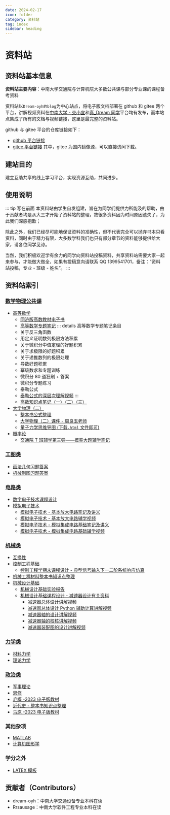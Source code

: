 ```yaml
---
date: 2024-02-17
icon: folder
category: 资料站
tag: index
sidebar: heading
---
```


# 资料站

## <HopeIcon icon="info"/> 资料站基本信息

**资料站主要内容**：中南大学交通院与计算机院大多数公共课与部分专业课的课程备考资料

资料站以`Dream-oyh的blog`为中心站点，将电子版文档部署在 <HopeIcon icon="github"/> github 和 <HopeIcon icon="gitee"/>gitee 两个平台，讲解视频资料在[中南大学 - 交小宣](https://space.bilibili.com/1555991769)和[真\_Dream 同学](https://space.bilibili.com/1901628168)平台均有发布，而本站点集成了所有的文档与视频链接，这里是最完整的资料站。

<HopeIcon icon="github"/> github 与 <HopeIcon icon="gitee"/>gitee 平台的仓库链接如下：

- <HopeIcon icon="github"/> [github 平台链接](https://github.com/dream-oyh/csu_stte_files)
- <HopeIcon icon="gitee"/> [gitee 平台链接](https://gitee.com/o19859860010/csu_stte_files)
  其中，<HopeIcon icon="gitee"/>gitee 为国内镜像源，可以直接访问下载。

## <HopeIcon icon="34wujiaoxingpingfenshixin"/> 建站目的

建立互助共享的线上学习平台，实现资源互助，共同进步。

## 使用说明

::: tip 写在前面
本资料站由学生自发组建，旨在为同学们提供力所能及的帮助，由于贡献者均是从大三才开始了资料站的整理，故很多资料因为时间原因遗失了，为此我们深感抱歉；

除此之外，我们已经尽可能地保证资料的准确性，但不代表完全可以抛弃书本只看资料，同时由于精力有限，大多数学科我们也只有部分章节的资料能够提供给大家，请各位同学见谅。

当然，我们积极欢迎学有余力的同学向资料站投稿资料，共享资料站需要大家一起来参与，才能做大做全，如果有投稿意向请联系 QQ 1399541701，备注：“资料站投稿，专业 - 班级 - 姓名”。
:::

## 资料站索引

### [数学物理公共课](https://gitee.com/o19859860010/csu_stte_files/tree/main/数学物理公共课)

- [高等数学](https://gitee.com/o19859860010/csu_stte_files/tree/main/数学物理公共课/高数笔记)
  - [同济版高数教材电子书](https://gitee.com/o19859860010/csu_stte_files/tree/main/数学物理公共课/高数笔记/同济版高数教材)
  - [高等数学专题笔记](https://gitee.com/o19859860010/csu_stte_files/tree/main/数学物理公共课/高数笔记/高等数学专题笔记)
    ::: details 高等数学专题笔记条目
  - 关于反三角函数
  - 用定义证明数列极限方法积累
  - 关于微积分中值定理的好题积累
  - 关于求极限的好题积累
  - 关于递推数列的极限处理
  - 导数好题积累
  - 幂级数求和专题训练
  - 微积分 80 道狂刷 + 答案
  - 微积分专题练习
  - 泰勒公式
  - [泰勒公式的深层次理解视频](https://www.bilibili.com/video/BV1T44y1e7JQ)
    :::
  - [高数知识点笔记（一）（二）（三）](https://gitee.com/o19859860010/csu_stte_files/tree/main/数学物理公共课/高数笔记)
- [大学物理（二）](https://gitee.com/o19859860010/csu_stte_files/tree/main/数学物理公共课/大学物理（二）)
  - [整本书公式整理](https://gitee.com/o19859860010/csu_stte_files/tree/main/数学物理公共课/大学物理（二）/整本书公式整理)
  - [大学物理（二）课件 - 周良玉老师](https://gitee.com/o19859860010/csu_stte_files/tree/main/数学物理公共课/大学物理（二）/课件)
  - [量子力学思维导图 (下载`.html` 文件即可)](https://gitee.com/o19859860010/csu_stte_files/tree/main/数学物理公共课/大学物理（二）)
- [概率论](https://gitee.com/o19859860010/csu_stte_files/tree/main/数学物理公共课/概率论)
  - [交通院 T 班辅学第三弹——概率大题辅学笔记](https://gitee.com/o19859860010/csu_stte_files/blob/main/数学物理公共课/概率论/T班辅学第三弹——概率论辅学笔记.pdf)

### [工图类](https://gitee.com/o19859860010/csu_stte_files/tree/main/工图类)

- [画法几何习题答案](https://gitee.com/o19859860010/csu_stte_files/tree/main/工图类/画法几何作业解析)
- [机械制图习题答案](https://gitee.com/o19859860010/csu_stte_files/tree/main/工图类/机械制图习题答案)

### [电路类](https://gitee.com/o19859860010/csu_stte_files/tree/main/电路类)

- [数字电子技术课程设计](https://gitee.com/o19859860010/csu_stte_files/tree/main/电路类/数字电子技术课程设计)
- [模拟电子技术](https://gitee.com/o19859860010/csu_stte_files/tree/main/电路类/模拟电子技术)
  - [模拟电子技术 - 基本放大电路笔记及讲义](https://gitee.com/o19859860010/csu_stte_files/tree/main/电路类/模拟电子技术/基本放大电路)
  - [模拟电子技术 - 基本放大电路辅学视频](https://www.bilibili.com/video/BV1Pc411A7sD)
  - [模拟电子技术 - 模拟集成电路基础笔记及讲义](https://gitee.com/o19859860010/csu_stte_files/tree/main/电路类/模拟电子技术/模拟集成电路基础)
  - [模拟电子技术 - 模拟集成电路基础辅学视频](https://www.bilibili.com/video/BV1Rh4y1s7V9)

### [机械类](https://gitee.com/o19859860010/csu_stte_files/tree/main/机械类)

- [互换性](https://gitee.com/o19859860010/csu_stte_files/tree/main/机械类/互换性)
- [控制工程基础](https://gitee.com/o19859860010/csu_stte_files/tree/main/机械类/控制工程基础)
  - [控制工程学期末课程设计 - 典型信号输入下一二阶系统响应仿真](https://github.com/dream-oyh/Control_Engneering_Twice_Work_Python)
- [机械工程材料整本书知识点整理](https://gitee.com/o19859860010/csu_stte_files/tree/main/机械类/机械工程材料)
- [机械设计基础](https://gitee.com/o19859860010/csu_stte_files/tree/main/机械类/机械设计基础)
  - [机械设计基础实验报告](https://gitee.com/o19859860010/csu_stte_files/tree/main/机械类/机械设计基础/实验)
  - [机械设计基础课程设计 - 减速器设计有关资料](https://gitee.com/o19859860010/csu_stte_files/tree/main/机械类/机械设计基础/课程设计)
    - [减速器总体设计讲解视频](https://www.bilibili.com/video/BV1ye411v7hQ)
    - [减速器总体设计 Python 辅助计算讲解视频](https://www.bilibili.com/video/BV1dg4y1S7v5)
    - [减速器轴的设计讲解视频](https://www.bilibili.com/video/BV1264y1P7tb)
    - [减速器轴的校核讲解视频](https://www.bilibili.com/video/BV1Ng4y1U7xz)
    - [减速器装配图的设计讲解视频](https://www.bilibili.com/video/BV1rU421d7AT)

### [力学类](https://gitee.com/o19859860010/csu_stte_files/tree/main/力学类)

- [材料力学](https://gitee.com/o19859860010/csu_stte_files/tree/main/力学类/材料力学)
- [理论力学](https://gitee.com/o19859860010/csu_stte_files/tree/main/力学类/理论力学)

### [政治类](https://gitee.com/o19859860010/csu_stte_files/tree/main/政治类/)

- [军事理论](https://gitee.com/o19859860010/csu_stte_files/tree/main/政治类/军事理论)
- [思修](https://gitee.com/o19859860010/csu_stte_files/tree/main/政治类/思修)
- [毛概 -2023 电子版教材](https://gitee.com/o19859860010/csu_stte_files/tree/main/政治类/毛概)
- [近代史 - 整本书知识点整理](https://gitee.com/o19859860010/csu_stte_files/tree/main/政治类/近代史)
- [马原 -2023 电子版教材](https://gitee.com/o19859860010/csu_stte_files/tree/main/政治类/马原)

### 其他杂项

- [MATLAB](https://gitee.com/o19859860010/csu_stte_files/tree/main/MATLAB)
- [计算机图形学](https://gitee.com/o19859860010/csu_stte_files/blob/main/计算机图形学--笔记.pdf)

### 学分之外

- [LATEX 模板](https://gitee.com/o19859860010/csu_stte_files/tree/main/学分之外/LATEX模板)

## 贡献者（Contributors）

- dream-oyh：中南大学交通设备专业本科在读
- Rrsausage：中南大学软件工程专业本科在读
